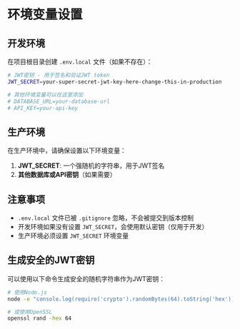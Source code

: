 # 环境变量设置

## 开发环境

在项目根目录创建 `.env.local` 文件（如果不存在）：

```bash
# JWT密钥 - 用于签名和验证JWT token
JWT_SECRET=your-super-secret-jwt-key-here-change-this-in-production

# 其他环境变量可以在这里添加
# DATABASE_URL=your-database-url
# API_KEY=your-api-key
```

## 生产环境

在生产环境中，请确保设置以下环境变量：

1. **JWT_SECRET**: 一个强随机的字符串，用于JWT签名
2. **其他数据库或API密钥**（如果需要）

## 注意事项

- `.env.local` 文件已被 `.gitignore` 忽略，不会被提交到版本控制
- 开发环境如果没有设置 `JWT_SECRET`，会使用默认密钥（仅用于开发）
- 生产环境必须设置 `JWT_SECRET` 环境变量

## 生成安全的JWT密钥

可以使用以下命令生成安全的随机字符串作为JWT密钥：

```bash
# 使用Node.js
node -e "console.log(require('crypto').randomBytes(64).toString('hex'))"

# 或使用OpenSSL
openssl rand -hex 64
``` 